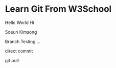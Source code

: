 # Learn Git From W3School

Hello World
Hi

Soeun Kimsong

Branch Testing ...

direct commit

git pull
